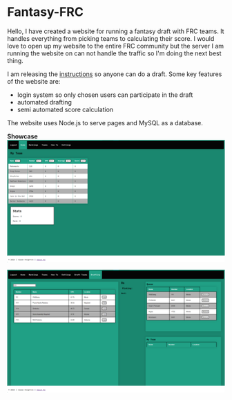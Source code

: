 # Fantasy-FRC
Hello, I have created a website for running a fantasy draft with FRC teams. It handles everything from picking teams to calculating their score. I would love to open up my website to the entire FRC community but the server I am running the website on can not handle the traffic so I'm doing the next best thing. 

I am releasing the [instructions](https://swervyk.github.io/posts/how-to-setup-fantasy-frc/) so anyone can do a draft. Some key features of the website are:
- login system so only chosen users can participate in the draft
- automated drafting
- semi automated score calculation

The website uses Node.js to serve pages and MySQL as a database.

**Showcase**
![home](https://github.com/SwervyK/Fantasy-FRC/blob/main/photos/home.png)

![drafting_search](https://github.com/SwervyK/Fantasy-FRC/blob/main/photos/drafting_search.png)
